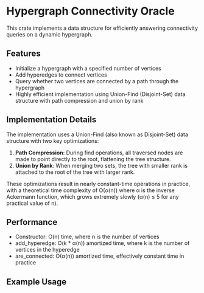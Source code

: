 # Hypergraph Connectivity Oracle

This crate implements a data structure for efficiently answering connectivity queries on a dynamic hypergraph.

## Features

- Initialize a hypergraph with a specified number of vertices
- Add hyperedges to connect vertices
- Query whether two vertices are connected by a path through the hypergraph
- Highly efficient implementation using Union-Find (Disjoint-Set) data structure with path compression and union by rank

## Implementation Details

The implementation uses a Union-Find (also known as Disjoint-Set) data structure with two key optimizations:

1. **Path Compression**: During find operations, all traversed nodes are made to point directly to the root, flattening the tree structure.
2. **Union by Rank**: When merging two sets, the tree with smaller rank is attached to the root of the tree with larger rank.

These optimizations result in nearly constant-time operations in practice, with a theoretical time complexity of O(α(n)) where α is the inverse Ackermann function, which grows extremely slowly (α(n) ≤ 5 for any practical value of n).

## Performance

- Constructor: O(n) time, where n is the number of vertices
- add_hyperedge: O(k * α(n)) amortized time, where k is the number of vertices in the hyperedge
- are_connected: O(α(n)) amortized time, effectively constant time in practice

## Example Usage
